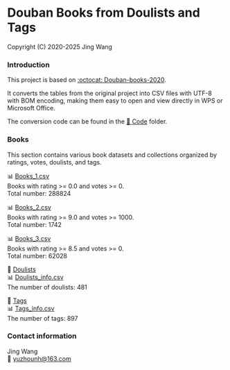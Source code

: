 # Douban Books from Doulists and Tags
Copyright (C) 2020-2025 Jing Wang

### Introduction

This project is based on [:octocat: Douban-books-2020](https://github.com/yuzhounh/Douban-books-2020).

It converts the tables from the original project into CSV files with UTF-8 with BOM encoding, making them easy to open and view directly in WPS or Microsoft Office.

The conversion code can be found in the [📁 Code](Code) folder.


### Books
This section contains various book datasets and collections organized by ratings, votes, doulists, and tags.

📊 [Books_1.csv](Books_1.csv)  
Books with rating >= 0.0 and votes >= 0.  
Total number: 288824  

📊 [Books_2.csv](Books_2.csv)  
Books with rating >= 9.0 and votes >= 1000.  
Total number: 1742  

📊 [Books_3.csv](Books_3.csv)  
Books with rating >= 8.5 and votes >= 0.  
Total number: 62028  

📁 [Doulists](Doulists)  
📊 [Doulists_info.csv](Doulists_info.csv)  
The number of doulists: 481

📁 [Tags](Tags)  
📊 [Tags_info.csv](Tags_info.csv)  
The number of tags: 897

### Contact information
Jing Wang  
📧 yuzhounh@163.com